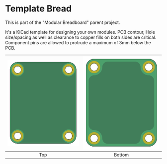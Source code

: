 # Template Bread

This is part of the "Modular Breadboard" parent project. 

It's a KiCad template for designing your own modules. PCB contour, Hole size/spacing as well as clearance to copper fills on both sides are critical. Component pins are allowed to protrude a maximum of 3mm below the PCB.

| ![Alt text](./images/front.png) | ![Alt text](./images/back.png) |
|:---:|:---:|
|Top|Bottom|
